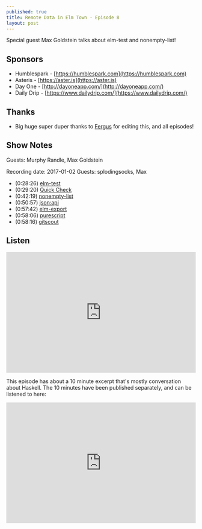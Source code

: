 ```yaml
---
published: true
title: Remote Data in Elm Town - Episode 8
layout: post
---
```

Special guest Max Goldstein talks about elm-test and nonempty-list!

## Sponsors

- Humblespark - [https://humblespark.com](https://humblespark.com)
- Asteris - [https://aster.is](https://aster.is)
- Day One - [http://dayoneapp.com/](http://dayoneapp.com/)
- Daily Drip - [https://www.dailydrip.com/](https://www.dailydrip.com/)

## Thanks
- Big huge super duper thanks to [Fergus](https://twitter.com/airuyi) for editing this, and all episodes!

## Show Notes

Guests: Murphy Randle, Max Goldstein

Recording date: 2017-01-02
Guests: splodingsocks, Max

- (0:28:26) [elm-test](http://package.elm-lang.org/packages/elm-community/elm-test/latest)
- (0:29:20) [Quick Check](https://hackage.haskell.org/package/QuickCheck)
- (0:42:19) [nonempty-list](http://package.elm-lang.org/packages/mgold/elm-nonempty-list/3.0.0/List-Nonempty)
- (0:50:57) [json:api](http://jsonapi.org/)
- (0:57:42) [elm-export](https://github.com/krisajenkins/elm-export)
- (0:58:06) [purescript](http://purescript.org/)
- (0:58:16) [gitscout](http://gitscout.com/)

## Listen
<iframe src="https://cast.rocks/player/6039/Testing-in-Elm-Town---Episode-8.mp3?episodeTitle=Testing%20in%20Elm%20Town%20-%20Episode%208&podcastTitle=Elm%20Town&episodeDate=January%205th%2C%202017&imageURL=https%3A%2F%2Fcast.rocks%2Fhosting%2F6039%2Ffeeds%2F8YSE5.jpg&itunesLink=https%3A%2F%2Fitunes.apple.com%2Fus%2Fpodcast%2Felm-town%2Fid1158047037%3Fmt%3D2" style="border: none; min-height: 265px; max-height: 320px; max-width: 558px; min-width: 270px; width: 100%; height: 100%;" scrollbars="no"></iframe>

This episode has about a 10 minute excerpt that's mostly conversation about Haskell. The 10 minutes have been published separately, and can be listened to here:
<iframe src="https://cast.rocks/player/6039/Episode-8-Excerpt---Talking-about-Haskell.mp3?episodeTitle=An%20Excerpt%20Cut%20from%20Episode%208%20-%20Talking%20about%20Haskell&podcastTitle=Elm%20Town&episodeDate=January%205th%2C%202017&imageURL=https%3A%2F%2Fcast.rocks%2Fhosting%2F6039%2Ffeeds%2F8YSE5.jpg&itunesLink=https%3A%2F%2Fitunes.apple.com%2Fus%2Fpodcast%2Felm-town%2Fid1158047037%3Fmt%3D2" style="border: none; min-height: 265px; max-height: 320px; max-width: 558px; min-width: 270px; width: 100%; height: 100%;" scrollbars="no"></iframe>
